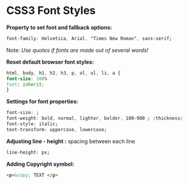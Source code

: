 # CSS3 Font Styles

**Property to set font and fallback options:**

```css
font-family: Helvetica, Arial, "Times New Roman", sans-serif;
```
Note: _Use quotes if fonts are made out of several words!_

**Reset default browser font styles:**

```css
html, body, h1, h2, h3, p, ol, ul, li, a {
font-size: 100%
font: inherit;
}
```

**Settings for font properties:**

```css
font-size: ;
font-weight: bold, normal, lighter, bolder, 100-900 ; (thickness)
font-style: italic;
text-transform: uppercase, lowercase;
```

**Adjusting line - height :**
spacing between each line

```css
line-height: px;
```

**Adding Copyright symbol:**

```html
<p>&copy; TEXT </p>
```